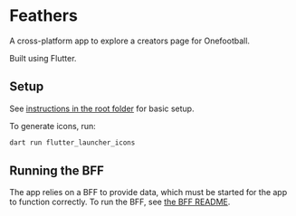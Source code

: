 # Feathers

A cross-platform app to explore a creators page for Onefootball.

Built using Flutter.

## Setup

See [instructions in the root folder](../) for basic setup.

To generate icons, run:

```bash
dart run flutter_launcher_icons
```

## Running the BFF

The app relies on a BFF to provide data, which must be started for the app to function correctly. To run the BFF, see [the BFF README](./bff/).
